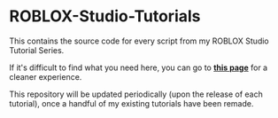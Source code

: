# ROBLOX-Studio-Tutorials
This contains the source code for every script from my ROBLOX Studio Tutorial Series.

If it's difficult to find what you need here, you can go to **[this page](https://asians-ftw.github.io/ROBLOX-Studio-Tutorials/)** for a cleaner experience.


This repository will be updated periodically (upon the release of each tutorial), once a handful of my existing tutorials have been remade.
